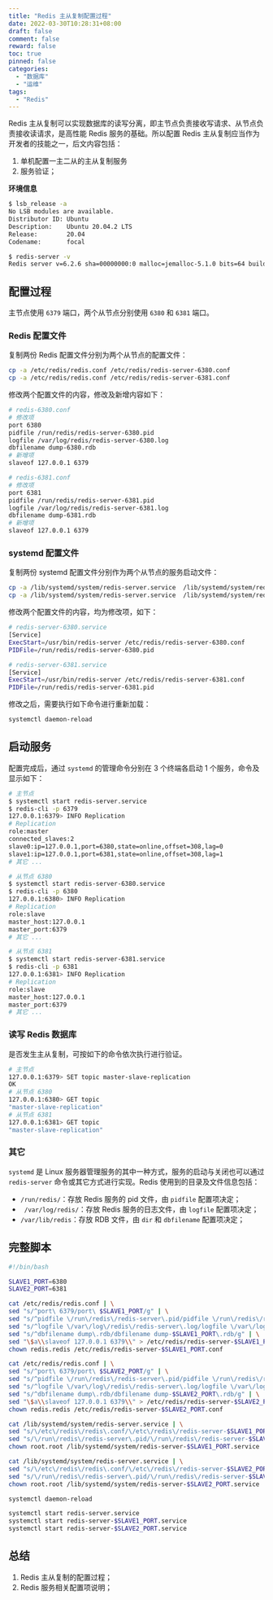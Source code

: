 ```yaml
---
title: "Redis 主从复制配置过程"
date: 2022-03-30T10:28:31+08:00
draft: false
comment: false
reward: false
toc: true
pinned: false
categories:
  - "数据库"
  - "运维"
tags:
  - "Redis"
---
```


Redis 主从复制可以实现数据库的读写分离，即主节点负责接收写请求、从节点负责接收读请求，是高性能 Redis 服务的基础。所以配置 Redis 主从复制应当作为开发者的技能之一，后文内容包括：

1. 单机配置一主二从的主从复制服务
2. 服务验证；

<!--more-->

**环境信息**

```bash
$ lsb_release -a
No LSB modules are available.
Distributor ID: Ubuntu
Description:    Ubuntu 20.04.2 LTS
Release:        20.04
Codename:       focal
```

```bash
$ redis-server -v
Redis server v=6.2.6 sha=00000000:0 malloc=jemalloc-5.1.0 bits=64 build=9c9e426e2f96cc51
```

## 配置过程

主节点使用 `6379` 端口，两个从节点分别使用 `6380` 和 `6381` 端口。

### Redis 配置文件

复制两份 Redis 配置文件分别为两个从节点的配置文件：

```bash
cp -a /etc/redis/redis.conf /etc/redis/redis-server-6380.conf
cp -a /etc/redis/redis.conf /etc/redis/redis-server-6381.conf
```

修改两个配置文件的内容，修改及新增内容如下：

```bash
# redis-6380.conf
# 修改项
port 6380
pidfile /run/redis/redis-server-6380.pid
logfile /var/log/redis/redis-server-6380.log
dbfilename dump-6380.rdb
# 新增项
slaveof 127.0.0.1 6379
```

```bash
# redis-6381.conf
# 修改项
port 6381
pidfile /run/redis/redis-server-6381.pid
logfile /var/log/redis/redis-server-6381.log
dbfilename dump-6381.rdb
# 新增项
slaveof 127.0.0.1 6379
```

### systemd 配置文件

复制两份 systemd 配置文件分别作为两个从节点的服务启动文件：

```bash
cp -a /lib/systemd/system/redis-server.service  /lib/systemd/system/redis-server-6380.service
cp -a /lib/systemd/system/redis-server.service  /lib/systemd/system/redis-server-6381.service
```

修改两个配置文件的内容，均为修改项，如下：

```bash
# redis-server-6380.service
[Service]
ExecStart=/usr/bin/redis-server /etc/redis/redis-server-6380.conf
PIDFile=/run/redis/redis-server-6380.pid
```

```bash
# redis-server-6381.service
[Service]
ExecStart=/usr/bin/redis-server /etc/redis/redis-server-6381.conf
PIDFile=/run/redis/redis-server-6381.pid
```

修改之后，需要执行如下命令进行重新加载：

```bash
systemctl daemon-reload
```



## 启动服务

配置完成后，通过 `systemd` 的管理命令分别在 3 个终端各启动 1 个服务，命令及显示如下：

```bash
# 主节点
$ systemctl start redis-server.service
$ redis-cli -p 6379
127.0.0.1:6379> INFO Replication
# Replication
role:master
connected_slaves:2
slave0:ip=127.0.0.1,port=6380,state=online,offset=308,lag=0
slave1:ip=127.0.0.1,port=6381,state=online,offset=308,lag=1
# 其它 ...
```

```bash
# 从节点 6380
$ systemctl start redis-server-6380.service
$ redis-cli -p 6380
127.0.0.1:6380> INFO Replication
# Replication
role:slave
master_host:127.0.0.1
master_port:6379
# 其它 ...
```

```bash
# 从节点 6381
$ systemctl start redis-server-6381.service
$ redis-cli -p 6381
127.0.0.1:6381> INFO Replication
# Replication
role:slave
master_host:127.0.0.1
master_port:6379
# 其它 ...
```

### 读写 Redis 数据库

是否发生主从复制，可按如下的命令依次执行进行验证。

```bash
# 主节点
127.0.0.1:6379> SET topic master-slave-replication
OK
# 从节点 6380
127.0.0.1:6380> GET topic
"master-slave-replication"
# 从节点 6381
127.0.0.1:6381> GET topic
"master-slave-replication"
```

### 其它

`systemd` 是 Linux 服务器管理服务的其中一种方式，服务的启动与关闭也可以通过 `redis-server` 命令或其它方式进行实现。Redis 使用到的目录及文件信息包括：

* `/run/redis/`：存放 Redis 服务的 pid 文件，由 `pidfile` 配置项决定；
* ` /var/log/redis/`：存放 Redis 服务的日志文件，由 `logfile` 配置项决定；
* `/var/lib/redis`：存放 RDB 文件，由 `dir` 和 `dbfilename` 配置项决定；

## 完整脚本

```bash
#!/bin/bash

SLAVE1_PORT=6380
SLAVE2_PORT=6381

cat /etc/redis/redis.conf | \
sed "s/^port\ 6379/port\ $SLAVE1_PORT/g" | \
sed "s/^pidfile \/run\/redis\/redis-server\.pid/pidfile \/run\/redis\/redis-server-$SLAVE1_PORT\.pid/g" | \
sed "s/^logfile \/var\/log\/redis\/redis-server\.log/logfile \/var\/log\/redis\/redis-server-$SLAVE1_PORT\.log/g" | \
sed "s/^dbfilename dump\.rdb/dbfilename dump-$SLAVE1_PORT\.rdb/g" | \
sed "\$a\\slaveof 127.0.0.1 6379\\" > /etc/redis/redis-server-$SLAVE1_PORT.conf
chown redis.redis /etc/redis/redis-server-$SLAVE1_PORT.conf

cat /etc/redis/redis.conf | \
sed "s/^port\ 6379/port\ $SLAVE2_PORT/g" | \
sed "s/^pidfile \/run\/redis\/redis-server\.pid/pidfile \/run\/redis\/redis-server-$SLAVE2_PORT\.pid/g" | \
sed "s/^logfile \/var\/log\/redis\/redis-server\.log/logfile \/var\/log\/redis\/redis-server-$SLAVE2_PORT\.log/g" | \
sed "s/^dbfilename dump\.rdb/dbfilename dump-$SLAVE2_PORT\.rdb/g" | \
sed "\$a\\slaveof 127.0.0.1 6379\\" > /etc/redis/redis-server-$SLAVE2_PORT.conf
chown redis.redis /etc/redis/redis-server-$SLAVE2_PORT.conf

cat /lib/systemd/system/redis-server.service | \
sed "s/\/etc\/redis\/redis\.conf/\/etc\/redis\/redis-server-$SLAVE1_PORT\.conf/g" | \
sed "s/\/run\/redis\/redis-server\.pid/\/run\/redis\/redis-server-$SLAVE1_PORT\.pid/g" > /lib/systemd/system/redis-server-$SLAVE1_PORT.service
chown root.root /lib/systemd/system/redis-server-$SLAVE1_PORT.service

cat /lib/systemd/system/redis-server.service | \
sed "s/\/etc\/redis\/redis\.conf/\/etc\/redis\/redis-server-$SLAVE2_PORT\.conf/g" | \
sed "s/\/run\/redis\/redis-server\.pid/\/run\/redis\/redis-server-$SLAVE2_PORT\.pid/g" > /lib/systemd/system/redis-server-$SLAVE2_PORT.service
chown root.root /lib/systemd/system/redis-server-$SLAVE2_PORT.service

systemctl daemon-reload

systemctl start redis-server.service
systemctl start redis-server-$SLAVE1_PORT.service
systemctl start redis-server-$SLAVE2_PORT.service
```

## 总结

1. Redis 主从复制的配置过程；
2. Redis 服务相关配置项说明；